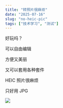 ```yaml
---
title: "转照片很麻烦"
date: "2025-07-16"
slug: "no-heic-pic"
tags: ["技术学习", "测试"]
---
```

好玩吗？


可以自由编辑


方便又美丽


又可以套用各种套件


HEIC 照片很麻烦


只好用 JPG


![](https://prod-files-secure.s3.us-west-2.amazonaws.com/112d0858-5090-4d34-a606-b75eb8d65fd2/39f37d4e-f5dd-41a3-b36f-d5a0ee472000/b3d17f5a-b229-44e9-b092-8cacbac287cd.png?X-Amz-Algorithm=AWS4-HMAC-SHA256&X-Amz-Content-Sha256=UNSIGNED-PAYLOAD&X-Amz-Credential=ASIAZI2LB466Q44HTARJ%2F20250724%2Fus-west-2%2Fs3%2Faws4_request&X-Amz-Date=20250724T095235Z&X-Amz-Expires=3600&X-Amz-Security-Token=IQoJb3JpZ2luX2VjEAIaCXVzLXdlc3QtMiJHMEUCIG1%2B0dMXMHzCk7PjJ9fdEiRfB2Rbc78084d1MJo7ciMmAiEAjOpdfhYtcpPCHVsbj8kqV6jhMeABI0zbc5Gl4XdIytMq%2FwMIKhAAGgw2Mzc0MjMxODM4MDUiDA2YbdSTccim0WkXHCrcA1V2qZcntLtP4sxFHjOgIUWhAbpCCFeuDJJDQ17GR0BBdJ5SDZVpZbz9zXOZ2lQpxgerfqO0y6lNwUI7VfVOb018zI6DohEsrpBSmJ4jrASOZmGAd96%2FohPzJkOv5AN%2FURV0I2Qt8Ux%2F4kNuWjgdinzfTtjnU%2FWvZ7Tbvw2IcFg7zrFQH1NE0qud2KD7gSOHZe07XfEF51BUaUQZzmz4Al7Og26uB3UhaLk0Yehr8ZqME3XM%2FjYhfEWcx2i1o%2F1%2BBRyonahLQE9lOMYmNLYoYmyVn1MNIw9J%2B7d8mkzAX6in3Vh5klf7D1pXfsjTuH2ONFEDtS4KJsDZVPEBGtl6OvJK9ZAoBLaEI9KYW1032oAfVQ6uAvsjX2fq%2BUrs6dR6zh8ClNcpvGdDUwculy%2B8aviZQXoGPYJ%2F8a5dU6AF8OthTd7l4T3RFqHI5KjR4zmCXxddcrnhF373hbwmz%2FtNPPTswfEyIDsJOB2B%2BqRZZ8nhhyXsb%2BQIK3rbw40PL7aGzJxUibrUnskg5m8WHkcbMsItqYCMELIvgXIigq1GxM4UdadEwOzfZarDNs1dpUfFffeJLjFXcNQmuBihim6%2FoLH4AmkzyJpunltNJfzNtvC9SmJNiDfHIOTI0Z7rMIH2h8QGOqUBXklpCpWBgfVvwZq2%2BDYZmDxOtPnPF8760tSIxSwIxlDhgghD4%2B%2FMTrJFZkV%2BQ32l0gD6RGitUlidFYweVEKIADVUcLo6d9zhJ587nVVNbXDdSeDHWyPQI0d3kUCgKOlDwMXeUcYhGrhPgW%2FE75yNZDBlpTQYR%2Bt%2FdS8Iz6A%2BtzhTEH8j%2BLnjZIjjxn5B1Tz%2B2tcFSYqZriugScvCNKOrOoRJD32J&X-Amz-Signature=27f8a79e3895b3371cc372937f1382504f23480b35530309b089cc02b115ed3a&X-Amz-SignedHeaders=host&x-amz-checksum-mode=ENABLED&x-id=GetObject)

